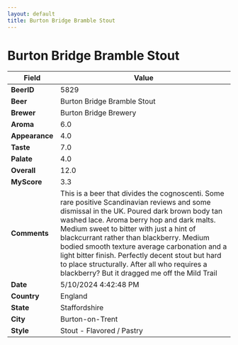 ```yaml
---
layout: default
title: Burton Bridge Bramble Stout
---
```


# Burton Bridge Bramble Stout

| Field         | Value     |
|---------------|-----------|
| **BeerID** | 5829 |
| **Beer** | Burton Bridge Bramble Stout |
| **Brewer** | Burton Bridge Brewery |
| **Aroma** | 6.0 |
| **Appearance** | 4.0 |
| **Taste** | 7.0 |
| **Palate** | 4.0 |
| **Overall** | 12.0 |
| **MyScore** | 3.3 |
| **Comments** | This is a beer that divides the cognoscenti. Some rare positive Scandinavian reviews and some dismissal in the UK. Poured dark brown body tan washed lace. Aroma berry hop and dark malts. Medium sweet to bitter with just a hint of blackcurrant rather than blackberry. Medium bodied smooth texture average carbonation and a light bitter finish. Perfectly decent stout but hard to place structurally. After all who requires a blackberry? But it dragged me off the Mild Trail  |
| **Date** | 5/10/2024 4:42:48 PM |
| **Country** | England |
| **State** | Staffordshire |
| **City** | Burton-on-Trent |
| **Style** | Stout - Flavored / Pastry |
